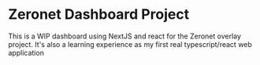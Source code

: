 # Zeronet Dashboard Project

This is a WIP dashboard using NextJS and react for the Zeronet overlay project. It's also a learning experience as
my first real typescript/react web application